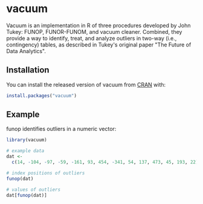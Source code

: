 
# vacuum

<!-- badges: start -->
<!-- badges: end -->

Vacuum is an implementation in R of three procedures developed by John Tukey: FUNOP, FUNOR-FUNOM, and vacuum cleaner. Combined, they provide a way to identify, treat, and analyze outliers in two-way (i.e., contingency) tables, as described in Tukey's original paper "The Future of Data Analytics". 

## Installation

You can install the released version of vacuum from [CRAN](https://CRAN.R-project.org) with:

``` r
install.packages("vacuum")
```

## Example

funop identifies outliers in a numeric vector:

``` r
library(vacuum)

# example data
dat <-
  c(14, -104, -97, -59, -161, 93, 454, -341, 54, 137, 473, 45, 193, 22)

# index positions of outliers 
funop(dat)

# values of outliers 
dat[funop(dat)]

```
